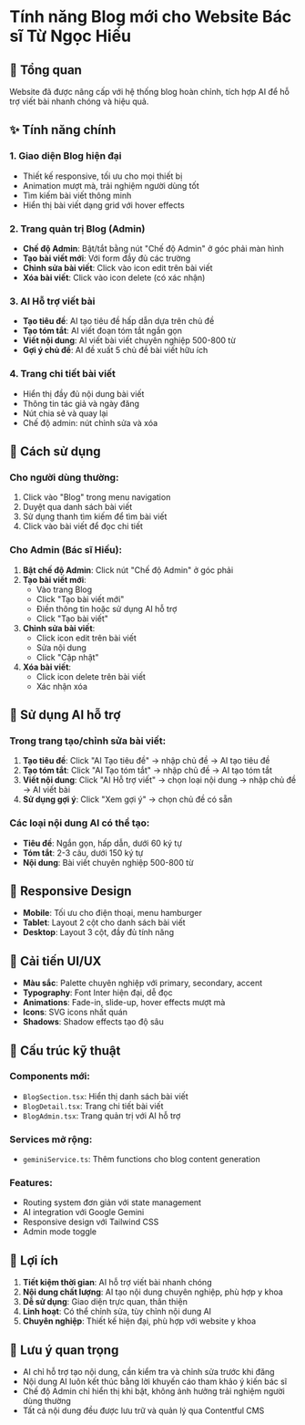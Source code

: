 # Tính năng Blog mới cho Website Bác sĩ Từ Ngọc Hiếu

## 🎯 Tổng quan
Website đã được nâng cấp với hệ thống blog hoàn chỉnh, tích hợp AI để hỗ trợ viết bài nhanh chóng và hiệu quả.

## ✨ Tính năng chính

### 1. **Giao diện Blog hiện đại**
- Thiết kế responsive, tối ưu cho mọi thiết bị
- Animation mượt mà, trải nghiệm người dùng tốt
- Tìm kiếm bài viết thông minh
- Hiển thị bài viết dạng grid với hover effects

### 2. **Trang quản trị Blog (Admin)**
- **Chế độ Admin**: Bật/tắt bằng nút "Chế độ Admin" ở góc phải màn hình
- **Tạo bài viết mới**: Với form đầy đủ các trường
- **Chỉnh sửa bài viết**: Click vào icon edit trên bài viết
- **Xóa bài viết**: Click vào icon delete (có xác nhận)

### 3. **AI Hỗ trợ viết bài**
- **Tạo tiêu đề**: AI tạo tiêu đề hấp dẫn dựa trên chủ đề
- **Tạo tóm tắt**: AI viết đoạn tóm tắt ngắn gọn
- **Viết nội dung**: AI viết bài viết chuyên nghiệp 500-800 từ
- **Gợi ý chủ đề**: AI đề xuất 5 chủ đề bài viết hữu ích

### 4. **Trang chi tiết bài viết**
- Hiển thị đầy đủ nội dung bài viết
- Thông tin tác giả và ngày đăng
- Nút chia sẻ và quay lại
- Chế độ admin: nút chỉnh sửa và xóa

## 🚀 Cách sử dụng

### Cho người dùng thường:
1. Click vào "Blog" trong menu navigation
2. Duyệt qua danh sách bài viết
3. Sử dụng thanh tìm kiếm để tìm bài viết
4. Click vào bài viết để đọc chi tiết

### Cho Admin (Bác sĩ Hiếu):
1. **Bật chế độ Admin**: Click nút "Chế độ Admin" ở góc phải
2. **Tạo bài viết mới**:
   - Vào trang Blog
   - Click "Tạo bài viết mới"
   - Điền thông tin hoặc sử dụng AI hỗ trợ
   - Click "Tạo bài viết"
3. **Chỉnh sửa bài viết**:
   - Click icon edit trên bài viết
   - Sửa nội dung
   - Click "Cập nhật"
4. **Xóa bài viết**:
   - Click icon delete trên bài viết
   - Xác nhận xóa

## 🤖 Sử dụng AI hỗ trợ

### Trong trang tạo/chỉnh sửa bài viết:
1. **Tạo tiêu đề**: Click "AI Tạo tiêu đề" → nhập chủ đề → AI tạo tiêu đề
2. **Tạo tóm tắt**: Click "AI Tạo tóm tắt" → nhập chủ đề → AI tạo tóm tắt  
3. **Viết nội dung**: Click "AI Hỗ trợ viết" → chọn loại nội dung → nhập chủ đề → AI viết bài
4. **Sử dụng gợi ý**: Click "Xem gợi ý" → chọn chủ đề có sẵn

### Các loại nội dung AI có thể tạo:
- **Tiêu đề**: Ngắn gọn, hấp dẫn, dưới 60 ký tự
- **Tóm tắt**: 2-3 câu, dưới 150 ký tự
- **Nội dung**: Bài viết chuyên nghiệp 500-800 từ

## 📱 Responsive Design
- **Mobile**: Tối ưu cho điện thoại, menu hamburger
- **Tablet**: Layout 2 cột cho danh sách bài viết
- **Desktop**: Layout 3 cột, đầy đủ tính năng

## 🎨 Cải tiến UI/UX
- **Màu sắc**: Palette chuyên nghiệp với primary, secondary, accent
- **Typography**: Font Inter hiện đại, dễ đọc
- **Animations**: Fade-in, slide-up, hover effects mượt mà
- **Icons**: SVG icons nhất quán
- **Shadows**: Shadow effects tạo độ sâu

## 🔧 Cấu trúc kỹ thuật

### Components mới:
- `BlogSection.tsx`: Hiển thị danh sách bài viết
- `BlogDetail.tsx`: Trang chi tiết bài viết
- `BlogAdmin.tsx`: Trang quản trị với AI hỗ trợ

### Services mở rộng:
- `geminiService.ts`: Thêm functions cho blog content generation

### Features:
- Routing system đơn giản với state management
- AI integration với Google Gemini
- Responsive design với Tailwind CSS
- Admin mode toggle

## 🎯 Lợi ích
1. **Tiết kiệm thời gian**: AI hỗ trợ viết bài nhanh chóng
2. **Nội dung chất lượng**: AI tạo nội dung chuyên nghiệp, phù hợp y khoa
3. **Dễ sử dụng**: Giao diện trực quan, thân thiện
4. **Linh hoạt**: Có thể chỉnh sửa, tùy chỉnh nội dung AI
5. **Chuyên nghiệp**: Thiết kế hiện đại, phù hợp với website y khoa

## 📝 Lưu ý quan trọng
- AI chỉ hỗ trợ tạo nội dung, cần kiểm tra và chỉnh sửa trước khi đăng
- Nội dung AI luôn kết thúc bằng lời khuyến cáo tham khảo ý kiến bác sĩ
- Chế độ Admin chỉ hiển thị khi bật, không ảnh hưởng trải nghiệm người dùng thường
- Tất cả nội dung đều được lưu trữ và quản lý qua Contentful CMS